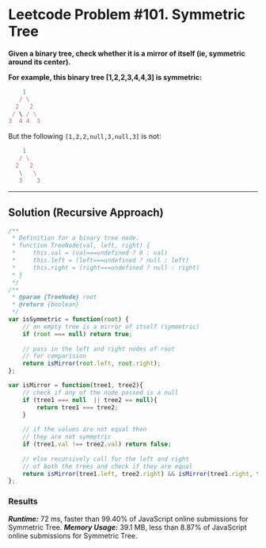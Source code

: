 # Leetcode Problem #101. Symmetric Tree

**Given a binary tree, check whether it is a mirror of itself (ie, symmetric around its center).**

**For example, this binary tree [1,2,2,3,4,4,3] is symmetric:**

```javascript
    1
   / \
  2   2
 / \ / \
3  4 4  3
```

But the following `[1,2,2,null,3,null,3]` is not:

```javascript
    1
   / \
  2   2
   \   \
   3    3
```

---

## Solution (Recursive Approach)

```javascript
/**
 * Definition for a binary tree node.
 * function TreeNode(val, left, right) {
 *     this.val = (val===undefined ? 0 : val)
 *     this.left = (left===undefined ? null : left)
 *     this.right = (right===undefined ? null : right)
 * }
 */
/**
 * @param {TreeNode} root
 * @return {boolean}
 */
var isSymmetric = function(root) {
    // an empty tree is a mirror of itself (symmetric)
    if (root === null) return true;
    
    // pass in the left and right nodes of root
    // for comparision
    return isMirror(root.left, root.right);
};

var isMirror = function(tree1, tree2){
    // check if any of the node passed is a null
    if (tree1 === null  || tree2 == null){
        return tree1 === tree2;
    }
    
    // if the values are not equal then
    // they are not symmetric
    if (tree1.val !== tree2.val) return false;
    
    // else recursively call for the left and right 
    // of both the trees and check if they are equal
    return isMirror(tree1.left, tree2.right) && isMirror(tree1.right, tree2.left);
};
```

### Results

***Runtime:*** 72 ms, faster than 99.40% of JavaScript online submissions for Symmetric Tree.
***Memory Usage:*** 39.1 MB, less than 8.87% of JavaScript online submissions for Symmetric Tree.
